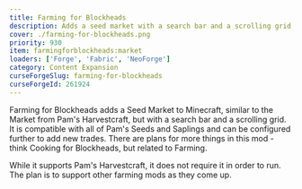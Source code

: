```yaml
---
title: Farming for Blockheads
description: Adds a seed market with a search bar and a scrolling grid, and more farming utilities.
cover: ./farming-for-blockheads.png
priority: 930
item: farmingforblockheads:market
loaders: ['Forge', 'Fabric', 'NeoForge']
category: Content Expansion
curseForgeSlug: farming-for-blockheads
curseForgeId: 261924
---
```


Farming for Blockheads adds a Seed Market to Minecraft, similar to the Market from Pam's Harvestcraft, but with a search bar and a scrolling grid. It is compatible with all of Pam's Seeds and Saplings and can be configured further to add new trades. There are plans for more things in this mod - think Cooking for Blockheads, but related to Farming.

While it supports Pam's Harvestcraft, it does not require it in order to run. The plan is to support other farming mods as they come up.